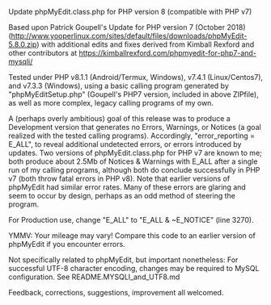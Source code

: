 Update phpMyEdit.class.php for PHP version 8 (compatible with PHP v7)

Based upon Patrick Goupell's Update for PHP version 7 (October 2018) (http://www.yooperlinux.com/sites/default/files/downloads/phpMyEdit-5.8.0.zip) with additional edits and fixes derived from Kimball Rexford and other contributors at https://kimballrexford.com/phpmyedit-for-php7-and-mysqli/

Tested under PHP v8.1.1 (Android/Termux, Windows), v7.4.1 (Linux/Centos7), and v7.3.3 (Windows), using a basic calling program generated by "phpMyEditSetup.php" (Goupell's PHP7 version, included in above ZIPfile), as well as more complex, legacy calling programs of my own.

A (perhaps overly ambitious) goal of this release was to produce a Development version that generates no Errors, Warnings, or Notices (a goal realized with the tested calling programs). Accordingly, "error_reporting = E_ALL", to reveal additional undetected errors, or errors introduced by updates. Two versions of phpMyEdit.class.php for PHP v7 are known to me; both produce about 2.5Mb of Notices & Warnings with E_ALL after a single run of my calling programs, although both do conclude successfully in PHP v7 (both throw fatal errors in PHP v8). Note that earlier versions of phpMyEdit had similar error rates. Many of these errors are glaring and seem to occur by design, perhaps as an odd method of steering the program.

For Production use, change "E_ALL" to "E_ALL & ~E_NOTICE" (line 3270).

YMMV: Your mileage may vary! Compare this code to an earlier version of phpMyEdit if you encounter errors.

Not specifically related to phpMyEdit, but important nonetheless: For successful UTF-8 character encoding, changes may be required to MySQL configuration. See README.MYSQLI_and_UTF8.md

Feedback, corrections, suggestions, improvement all welcomed.
